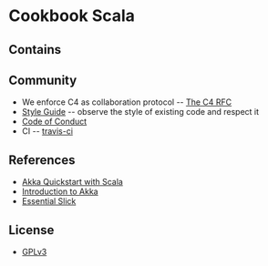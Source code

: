 # Cookbook Scala

## Contains

## Community

- We enforce C4 as collaboration protocol -- [The C4 RFC](https://rfc.zeromq.org/spec:42/C4)
- [Style Guide](STYLE-GUIDE.md) -- observe the style of existing code and respect it
- [Code of Conduct](CODE-OF-CONDUCT.md)
- CI -- [travis-ci](https://travis-ci.org/xieyuheng/cookbook-akka)

## References

- [Akka Quickstart with Scala](https://developer.lightbend.com/guides/akka-quickstart-scala/index.html)
- [Introduction to Akka](https://doc.akka.io/docs/akka/current/guide/introduction.html)
- [Essential Slick](https://books.underscore.io/essential-slick/essential-slick-3.html)

## License

- [GPLv3](LICENSE)
